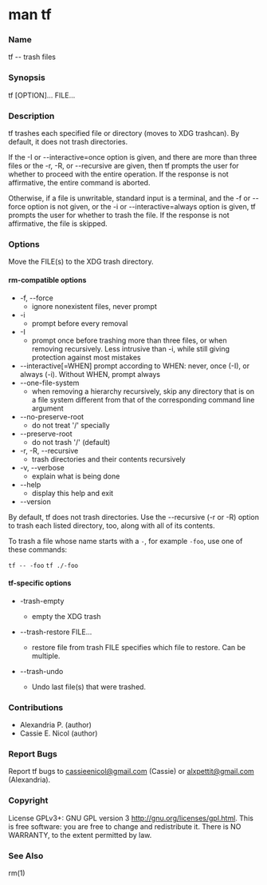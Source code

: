 # man tf

### Name

tf -- trash files

### Synopsis

tf [OPTION]… FILE…

### Description

tf trashes each specified file or directory (moves to XDG trashcan). By default, it does not trash directories.

If the -I or --interactive=once option is given, and there are more than three files or the -r, -R, or --recursive are given, then tf prompts the user for whether to proceed with the entire operation. If the response is not affirmative, the entire command is aborted.

Otherwise, if a file is unwritable, standard input is a terminal, and the -f or --force option is not given, or the -i or --interactive=always option is given, tf prompts the user for whether to trash the file. If the response is not affirmative, the file is skipped.

### Options

Move the FILE(s) to the XDG trash directory.

#### rm-compatible options

* -f, --force
    * ignore nonexistent files, never prompt 
* -i
    * prompt before every removal 
* -I
    * prompt once before trashing more than three files, or when removing recursively. Less intrusive than -i, while still giving protection against most mistakes 
* --interactive[=WHEN]
prompt according to WHEN: never, once (-I), or always (-i). Without WHEN, prompt always 
* --one-file-system
    * when removing a hierarchy recursively, skip any directory that is on a file system different from that of the corresponding command line argument 
* --no-preserve-root
    * do not treat '/' specially 
*   --preserve-root
    * do not trash '/' (default) 
* -r, -R, --recursive
    * trash directories and their contents recursively 
* -v, --verbose
    * explain what is being done 
* --help
    * display this help and exit 
* --version

By default, tf does not trash directories. Use the --recursive (-r or -R) option to trash each listed directory, too, along with all of its contents.

To trash a file whose name starts with a `-`, for example `-foo`, use one of these commands:

`tf -- -foo`
`tf ./-foo`


#### tf-specific options

* -trash-empty
    * empty the XDG trash

* --trash-restore FILE...
    * restore file from trash FILE specifies which file to restore. Can be multiple.

* --trash-undo
    * Undo last file(s) that were trashed.

### Contributions

* Alexandria P. (author)
* Cassie E. Nicol (author)

### Report Bugs
Report tf bugs to cassieenicol@gmail.com (Cassie) or alxpettit@gmail.com (Alexandria).

### Copyright
License GPLv3+: GNU GPL version 3 <http://gnu.org/licenses/gpl.html>.
This is free software: you are free to change and redistribute it. There is NO WARRANTY, to the extent permitted by law. 

### See Also
rm(1)
